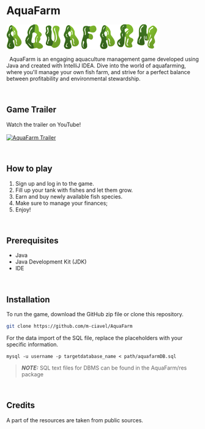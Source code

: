 # AquaFarm

![AquaFarm Logo](res/background/logo.png)

$~$
AquaFarm is an engaging aquaculture management game developed using Java and created with IntelliJ IDEA. Dive into the world of aquafarming, where you'll manage your own fish farm, and strive for a perfect balance between profitability and environmental stewardship.

$~$
## Game Trailer
Watch the trailer on YouTube!  <br> <br>
[![AquaFarm Trailer](https://img.youtube.com/vi/bSObNTJUVVQ/hqdefault.jpg)](https://www.youtube.com/embed/bSObNTJUVVQ)

$~$
## How to play
1. Sign up and log in to the game. 
2. Fill up your tank with fishes and let them grow.
3. Earn and buy newly available fish species.
4. Make sure to manage your finances;
5. Enjoy!
   
$~$
## Prerequisites
- Java
- Java Development Kit (JDK)
- IDE
  
$~$
## Installation
To run the game, download the GitHub zip file or clone this repository.
```bash
git clone https://github.com/m-ciavel/AquaFarm
```

For the data import of the SQL file, replace the placeholders with your specific information.
```console
mysql -u username -p targetdatabase_name < path/aquafarmDB.sql
```

> **_NOTE:_** SQL text files for DBMS can be found in the AquaFarm/res package

$~$
## Credits
A part of the resources are taken from public sources.

